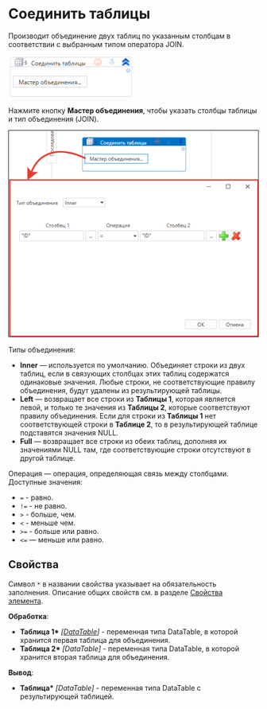 # Соединить таблицы

Производит объединение двух таблиц по указанным столбцам в соответствии с выбранным типом оператора JOIN.

![](<../../../../.gitbook/assets1/DataTables.WFDataTableJoin.png>)

Нажмите кнопку **Мастер объединения**, чтобы указать столбцы таблицы и тип объединения (JOIN).

![](<../../../../.gitbook/assets1/WFDataTableJoin-3.png>)  

Типы объединения:
* **Inner** — используется по умолчанию. Объединяет строки из двух таблиц, если в связующих столбцах этих таблиц содержатся одинаковые значения. Любые строки, не соответствующие правилу объединения, будут удалены из результирующей таблицы. 
* **Left** — возвращает все строки из **Таблицы 1**, которая является левой, и только те значения из **Таблицы 2**, которые соответствуют правилу объединения. Если для строки из **Таблицы 1** нет соответствующей строки в **Таблице 2**, то в результирующей таблице подставятся значения NULL. 
* **Full** — возвращает все строки из обеих таблиц, дополняя их значениями NULL там, где соответствующие строки отсутствуют в другой таблице.

Операция — операция, определяющая связь между столбцами. Доступные значения:
* `=` - равно.
* `!=` - не равно.
* `>` - больше, чем.
* `<` - меньше чем.
* `>=` - больше или равно.
* `<=` — меньше или равно.

## Свойства
Символ `*` в названии свойства указывает на обязательность заполнения. Описание общих свойств см. в разделе [Свойства элемента](https://docs.primo-rpa.ru/primo-rpa/primo-studio/process/elements#svoistva-elementa).

**Обработка**:

* **Таблица 1\*** *[[DataTable](https://learn.microsoft.com/ru-ru/dotnet/api/system.data.datatable?view=net-8.0&viewFallbackFrom=net-4.6.1)]* - переменная типа DataTable, в которой хранится первая таблица для объединения.
* **Таблица 2\*** *[DataTable]* - переменная типа DataTable, в которой хранится вторая таблица для объединения.

**Вывод**:

* **Таблица\*** *[DataTable]* - переменная типа DataTable с результирующей таблицей.

